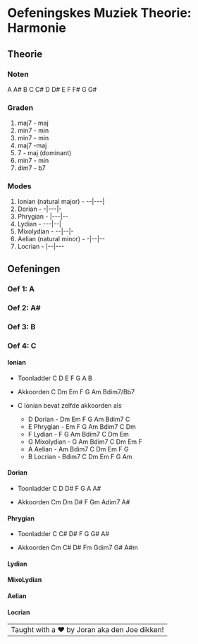 # Oefeningskes Muziek Theorie: Harmonie

## Theorie
### Noten
A A# B C C# D D# E F F# G G#

### Graden
1) maj7 - maj
2) min7 - min
3) min7 - min
4) maj7 -maj
5) 7 - maj (dominant)
6) min7 - min
7) dim7 - b7

### Modes
1) Ionian (natural major)   -   --|---|
2) Dorian                   -   -|---|-
3) Phrygian                 -   |---|--
4) Lydian                   -   ---|--|
5) Mixolydian               -   --|--|-
6) Aelian (natural minor)   -   -|--|--
7) Locrian                  -   |--|---

## Oefeningen
### Oef 1: A

### Oef 2: A#

### Oef 3: B

### Oef 4: C
#### Ionian
- Toonladder
C D E F G A B

- Akkoorden
C Dm Em F G Am Bdim7/Bb7

- C Ionian bevat zelfde akkoorden als
    - D Dorian      -   Dm Em F G Am Bdim7 C
    - E Phrygian    -   Em F G Am Bdim7 C Dm
    - F Lydian      -   F G Am Bdim7 C Dm Em
    - G Mixolydian  -   G Am Bdim7 C Dm Em F
    - A Aelian      -   Am Bdim7 C Dm Em F G
    - B Locrian     -   Bdim7 C Dm Em F G Am

#### Dorian
- Toonladder
C D D# F G A A#

- Akkoorden
Cm Dm D# F Gm Adim7 A#

#### Phrygian
- Toonladder
C C# D# F G G# A#

- Akkoorden
Cm C# D# Fm Gdim7 G# A#m

#### Lydian

#### MixoLydian

#### Aelian

#### Locrian



||
|:--:|
| Taught with a :heart: by Joran aka den Joe dikken! |